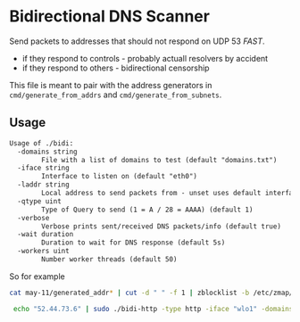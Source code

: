 
# Bidirectional DNS Scanner

Send packets to addresses that should not respond on UDP 53 _FAST_.

* if they respond to controls - probably actuall resolvers by accident
* if they respond to others - bidirectional censorship

This file is meant to pair with the address generators in `cmd/generate_from_addrs` and `cmd/generate_from_subnets`.

## Usage

```txt
Usage of ./bidi:
  -domains string
        File with a list of domains to test (default "domains.txt")
  -iface string
        Interface to listen on (default "eth0")
  -laddr string
        Local address to send packets from - unset uses default interface.
  -qtype uint
        Type of Query to send (1 = A / 28 = AAAA) (default 1)
  -verbose
        Verbose prints sent/received DNS packets/info (default true)
  -wait duration
        Duration to wait for DNS response (default 5s)
  -workers uint
        Number worker threads (default 50)
```

So for example

```sh
cat may-11/generated_addr* | cut -d " " -f 1 | zblocklist -b /etc/zmap/blacklist.conf | sudo ./bidi -laddr "<local_addr>" -qtype 1  -workers 2000 -wait 5ms -iface enp1s0f0:0 > may-11/bidi_3.out 2>&1
```


```sh
 echo "52.44.73.6" | sudo ./bidi-http -type http -iface "wlo1" -domains domains.txt -workers 1 -wait 1s
```